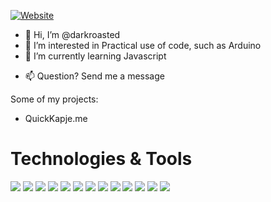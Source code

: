 [![Website](https://img.shields.io/badge/Cofounder-QuickKapje-ff69b4)](https://quickkapje.me)


- 👋 Hi, I’m @darkroasted
- 👀 I’m interested in Practical use of code, such as Arduino
- 🌱 I’m currently learning Javascript
<!---- - 💞️ I’m looking to collaborate on ... --->
- 📫 Question? Send me a message



Some of my projects:
- QuickKapje.me

# Technologies & Tools

![](https://img.shields.io/badge/OS-Linux-informational?style=flat&logo=Linux&logoColor=white&color=2bbc8a)
![](https://img.shields.io/badge/Code-C++-informational?style=flat&logo=cplus&logoColor=white&color=2bbc8a)
![](https://img.shields.io/badge/Code-Dart-informational?style=flat&logo=dart&logoColor=white&color=2bbc8a)
![](https://img.shields.io/badge/Tools-Flutter-informational?style=flat&logo=flutter&logoColor=white&color=2bbc8a)
![](https://img.shields.io/badge/Mobile-IOS_&_Android-informational?style=flat&logo=mobile&logoColor=white&color=2bbc8a)
![](https://img.shields.io/badge/Shell-ZSH-informational?style=flat&logo=Zsh&logoColor=white&color=2bbc8a)
![](https://img.shields.io/badge/Scripting-Bash-informational?style=flat&logo=bash>&logoColor=white&color=2bbc8a)
![](https://img.shields.io/badge/Tools-Docker-informational?style=flat&logo=docker&logoColor=white&color=2bbc8a)
![](https://img.shields.io/badge/Cloud-AWS-informational?style=flat&logo=amazon&logoColor=white&color=2bbc8a)
![](https://img.shields.io/badge/Cloud-Azure-informational?style=flat&logo=microsoft&logoColor=white&color=2bbc8a)
![](https://img.shields.io/badge/Cloud-Digital_Ocean-informational?style=flat&logo=digitalocean&logoColor=white&color=2bbc8a)
![](https://img.shields.io/badge/Web-HTML_+_CSS-informational?style=flat&logo=html&logoColor=white&color=2bbc8a)
![](https://img.shields.io/badge/Web-Fluter_Web-informational?style=flat&logo=iphone&logoColor=white&color=2bbc8a)






<!---
darkroasted/darkroasted is a ✨ special ✨ repository because its `README.md` (this file) appears on your GitHub profile.
You can click the Preview link to take a look at your changes.
--->
